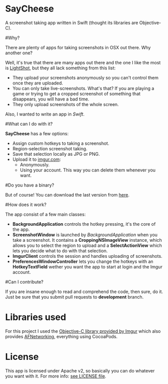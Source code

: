 SayCheese
=========

A screenshot taking app written in Swift (thought its libraries are Objective-C).

#Why?

There are plenty of apps for taking screenshots in OSX out there. Why another one?

Well, it's true that there are many apps out there and the one I like the most is [LightShot](http://app.prntscr.com/en/), but they all lack something from this list:

* They upload your screenshots anonymously so you can't control them once they are uploaded.
* You can only take live-screenshots. What's that? If you are playing a game or trying to get a cropped screenshot of something that disappears, you will have a bad time.
* They only upload screenshots of the whole screen.

Also, I wanted to write an app in *Swift*.

#What can I do with it?

**SayCheese** has a few options:

* Assign custom hotkeys to taking a screenshot.
* Region-selection screenshot taking.
* Save that selection locally as JPG or PNG.
* Upload it to [imgur.com](http://imgur.com):
  * Anonymously.
  * Using your account. This way you can delete them whenever you want.

#Do you have a binary?

But of course! You can download the last version from [here](http://arasthel.com/files/SayCheese.app.zip).

#How does it work?

The app consist of a few main classes:

* **BackgroundApplication** controls the hotkey pressing, it's the core of the app.
* **ScreenshotWindow** is launched by *BackgroundApplication* when you take a screenshot. It contains a **CroppingNSImageView** instance, which allows you to select the region to upload and a **SelectActionView** which lets you decide what to do with that selection.
* **ImgurClient** controls the session and handles uploading of screenshots.
* **PreferencesWindowController** lets you change the hotkeys with an **HotkeyTextField** wether you want the app to start at login and the Imgur account.

#Can I contribute?

If you are insane enough to read and comprehend the code, then sure, do it. Just be sure that you submit pull requests to **development** branch.

# Libraries used

For this project I used the [Objective-C library provided by Imgur](https://github.com/geoffmacd/ImgurSession) which also provides [AFNetworking](https://github.com/AFNetworking/AFNetworking), everything using CocoaPods.

# License

This app is licensed under Apache v2, so basically you can do whatever you want with it. For more info: [see LICENSE file](https://raw.githubusercontent.com/Arasthel/SayCheese/master/LICENSE).
